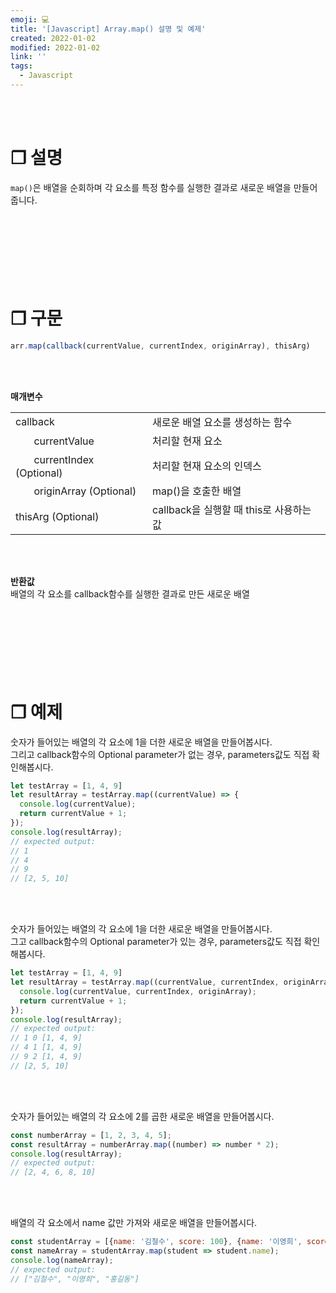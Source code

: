 ```yaml
---
emoji: 💻
title: '[Javascript] Array.map() 설명 및 예제'
created: 2022-01-02
modified: 2022-01-02
link: ''
tags:
  - Javascript
---
```

<br></br>





# **❐ 설명**
`map()`은 배열을 순회하며 각 요소를 특정 함수를 실행한 결과로 새로운 배열을 만들어줍니다.
<br></br><br></br><br></br><br></br>



# **❐ 구문**
```javascript
arr.map(callback(currentValue, currentIndex, originArray), thisArg)
```
<br></br>

**매개변수**
<table>
  <tr>
    <td>callback</td>
    <td>새로운 배열 요소를 생성하는 함수</td>
  </tr>
  <tr>
    <td>ㅤㅤcurrentValue</td>
    <td>처리할 현재 요소</td>
  </tr>
  <tr>
    <td>ㅤㅤcurrentIndex (Optional)</td>
    <td>처리할 현재 요소의 인덱스</td>
  </tr>
  <tr>
    <td>ㅤㅤoriginArray (Optional)</td>
    <td>map()을 호출한 배열</td>
  </tr>  
  <tr>
    <td>thisArg (Optional)</td>
    <td>callback을 실행할 때 this로 사용하는 값</td>
  </tr>
</table>
<br></br>

**반환값**  
배열의 각 요소를 callback함수를 실행한 결과로 만든 새로운 배열
<br></br><br></br><br></br><br></br>





# **❐ 예제**
숫자가 들어있는 배열의 각 요소에 1을 더한 새로운 배열을 만들어봅시다.  
그리고 callback함수의 Optional parameter가 없는 경우, parameters값도 직접 확인해봅시다.
```javascript
let testArray = [1, 4, 9]
let resultArray = testArray.map((currentValue) => {
  console.log(currentValue);
  return currentValue + 1;
});
console.log(resultArray);
// expected output: 
// 1
// 4
// 9
// [2, 5, 10]
```
<br></br>

숫자가 들어있는 배열의 각 요소에 1을 더한 새로운 배열을 만들어봅시다.  
그고 callback함수의 Optional parameter가 있는 경우, parameters값도 직접 확인해봅시다.
```javascript
let testArray = [1, 4, 9]
let resultArray = testArray.map((currentValue, currentIndex, originArray) => {
  console.log(currentValue, currentIndex, originArray);
  return currentValue + 1;
});
console.log(resultArray);
// expected output: 
// 1 0 [1, 4, 9]
// 4 1 [1, 4, 9]
// 9 2 [1, 4, 9]
// [2, 5, 10]
```
<br></br>

숫자가 들어있는 배열의 각 요소에 2를 곱한 새로운 배열을 만들어봅시다.
```javascript
const numberArray = [1, 2, 3, 4, 5];
const resultArray = numberArray.map((number) => number * 2);
console.log(resultArray);
// expected output: 
// [2, 4, 6, 8, 10]
```
<br></br>

배열의 각 요소에서 name 값만 가져와 새로운 배열을 만들어봅시다.
```javascript
const studentArray = [{name: '김철수', score: 100}, {name: '이영희', score: 90}, {name: '홍길동', score: 80}];
const nameArray = studentArray.map(student => student.name);
console.log(nameArray);
// expected output: 
// ["김철수", "이영희", "홍길동"]
```
<br></br><br></br>
